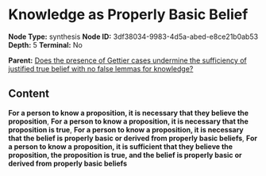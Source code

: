 # Knowledge as Properly Basic Belief

**Node Type:** synthesis
**Node ID:** 3df38034-9983-4d5a-abed-e8ce21b0ab53
**Depth:** 5
**Terminal:** No

**Parent:** [Does the presence of Gettier cases undermine the sufficiency of justified true belief with no false lemmas for knowledge?](does-the-presence-of-gettier-cases-undermine-the-sufficiency-of-justified-true-belief-with-no-false-lemmas-for-knowledge-antithesis-f428dfb3-2a7f-44e3-8a81-83fa25b60cee.md)

## Content

**For a person to know a proposition, it is necessary that they believe the proposition**, **For a person to know a proposition, it is necessary that the proposition is true**, **For a person to know a proposition, it is necessary that the belief is properly basic or derived from properly basic beliefs**, **For a person to know a proposition, it is sufficient that they believe the proposition, the proposition is true, and the belief is properly basic or derived from properly basic beliefs**
